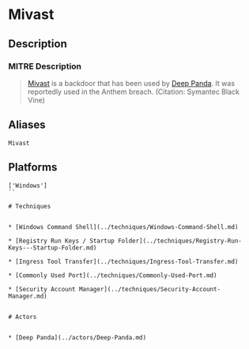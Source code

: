 
# Mivast

## Description

### MITRE Description

> [Mivast](https://attack.mitre.org/software/S0080) is a backdoor that has been used by [Deep Panda](https://attack.mitre.org/groups/G0009). It was reportedly used in the Anthem breach. (Citation: Symantec Black Vine)

## Aliases

```
Mivast
```

## Platforms

```
['Windows']
``

# Techniques


* [Windows Command Shell](../techniques/Windows-Command-Shell.md)

* [Registry Run Keys / Startup Folder](../techniques/Registry-Run-Keys---Startup-Folder.md)
    
* [Ingress Tool Transfer](../techniques/Ingress-Tool-Transfer.md)
    
* [Commonly Used Port](../techniques/Commonly-Used-Port.md)
    
* [Security Account Manager](../techniques/Security-Account-Manager.md)
    

# Actors


* [Deep Panda](../actors/Deep-Panda.md)

